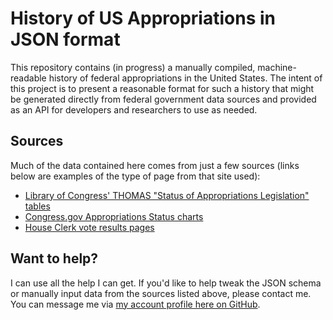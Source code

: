 # History of US Appropriations in JSON format

This repository contains (in progress) a manually compiled, machine-readable history of federal appropriations in the United States.  The intent of this project is to present a reasonable format for such a history that might be generated directly from federal government data sources and provided as an API for developers and researchers to use as needed.

## Sources

Much of the data contained here comes from just a few sources (links below are examples of the type of page from that site used):

* [Library of Congress' THOMAS "Status of Appropriations Legislation" tables](http://thomas.loc.gov/home/approp/app08.html)
* [Congress.gov Appropriations Status charts](http://beta.congress.gov/legislation/appropriations/fy2015)
* [House Clerk vote results pages](http://clerk.house.gov/evs/2008/roll432.xml)

## Want to help?

I can use all the help I can get.  If you'd like to help tweak the JSON schema or manually input data from the sources listed above, please contact me.  You can message me via [my account profile here on GitHub](https://github.com/nihonjinrxs).

